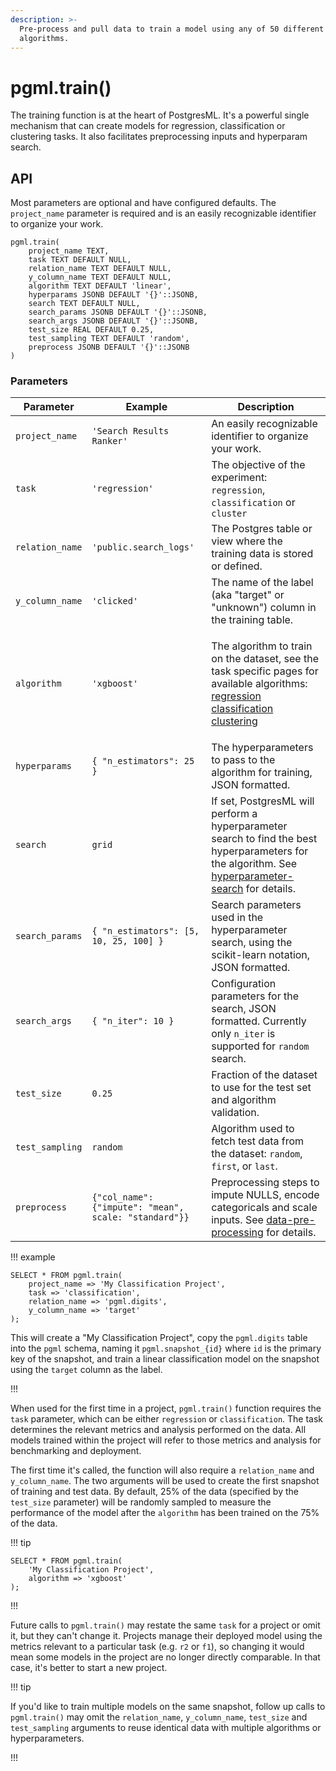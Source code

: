 ```yaml
---
description: >-
  Pre-process and pull data to train a model using any of 50 different ML
  algorithms.
---
```


# pgml.train()

The training function is at the heart of PostgresML. It's a powerful single mechanism that can create models for regression, classification or clustering tasks. It also facilitates preprocessing inputs and hyperparam search.

## API

Most parameters are optional and have configured defaults. The `project_name` parameter is required and is an easily recognizable identifier to organize your work.

```postgresql
pgml.train(
    project_name TEXT,
    task TEXT DEFAULT NULL,
    relation_name TEXT DEFAULT NULL,
    y_column_name TEXT DEFAULT NULL,
    algorithm TEXT DEFAULT 'linear',
    hyperparams JSONB DEFAULT '{}'::JSONB,
    search TEXT DEFAULT NULL,
    search_params JSONB DEFAULT '{}'::JSONB,
    search_args JSONB DEFAULT '{}'::JSONB,
    test_size REAL DEFAULT 0.25,
    test_sampling TEXT DEFAULT 'random',
    preprocess JSONB DEFAULT '{}'::JSONB
)
```

### Parameters

| Parameter       | Example                                               | Description                                                                                                                                                                                                                                                                                                                                                                                                                   |
| --------------- | ----------------------------------------------------- |-------------------------------------------------------------------------------------------------------------------------------------------------------------------------------------------------------------------------------------------------------------------------------------------------------------------------------------------------------------------------------------------------------------------------------|
| `project_name`  | `'Search Results Ranker'`                             | An easily recognizable identifier to organize your work.                                                                                                                                                                                                                                                                                                                                                                      |
| `task`          | `'regression'`                                        | The objective of the experiment: `regression`, `classification` or `cluster`                                                                                                                                                                                                                                                                                                                                                  |
| `relation_name` | `'public.search_logs'`                                | The Postgres table or view where the training data is stored or defined.                                                                                                                                                                                                                                                                                                                                                      |
| `y_column_name` | `'clicked'`                                           | The name of the label (aka "target" or "unknown") column in the training table.                                                                                                                                                                                                                                                                                                                                               |
| `algorithm`     | `'xgboost'`                                           | <p>The algorithm to train on the dataset, see the task specific pages for available algorithms:<br><a data-mention href="/docs/open-source/pgml/guides/supervised-learning/regression">regression</a><br><a data-mention href="/docs/open-source/pgml/guides/supervised-learning/classification">classification</a><br><a data-mention href="/docs/open-source/pgml/guides/supervised-learning/clustering">clustering</a></p> |
| `hyperparams`   | `{ "n_estimators": 25 }`                              | The hyperparameters to pass to the algorithm for training, JSON formatted.                                                                                                                                                                                                                                                                                                                                                    |
| `search`        | `grid`                                                | If set, PostgresML will perform a hyperparameter search to find the best hyperparameters for the algorithm. See [hyperparameter-search](../guides/supervised-learning/hyperparameter-search.md "mention") for details.                                                                                                                                                                                                     |
| `search_params` | `{ "n_estimators": [5, 10, 25, 100] }`                | Search parameters used in the hyperparameter search, using the scikit-learn notation, JSON formatted.                                                                                                                                                                                                                                                                                                                         |
| `search_args`   | `{ "n_iter": 10 }`                                    | Configuration parameters for the search, JSON formatted. Currently only `n_iter` is supported for `random` search.                                                                                                                                                                                                                                                                                                            |
| `test_size`     | `0.25`                                                | Fraction of the dataset to use for the test set and algorithm validation.                                                                                                                                                                                                                                                                                                                                                     |
| `test_sampling` | `random`                                              | Algorithm used to fetch test data from the dataset: `random`, `first`, or `last`.                                                                                                                                                                                                                                                                                                                                             |
| `preprocess`    | `{"col_name": {"impute": "mean", scale: "standard"}}` | Preprocessing steps to impute NULLS, encode categoricals and scale inputs. See [data-pre-processing](../guides/supervised-learning/data-pre-processing.md "mention") for details.                                                                                                                                                                                                                                          |

!!! example

```postgresql
SELECT * FROM pgml.train(
    project_name => 'My Classification Project', 
    task => 'classification', 
    relation_name => 'pgml.digits',
    y_column_name => 'target'
);
```

This will create a "My Classification Project", copy the `pgml.digits` table into the `pgml` schema, naming it `pgml.snapshot_{id}` where `id` is the primary key of the snapshot, and train a linear classification model on the snapshot using the `target` column as the label.

!!!

When used for the first time in a project, `pgml.train()` function requires the `task` parameter, which can be either `regression` or `classification`. The task determines the relevant metrics and analysis performed on the data. All models trained within the project will refer to those metrics and analysis for benchmarking and deployment.

The first time it's called, the function will also require a `relation_name` and `y_column_name`. The two arguments will be used to create the first snapshot of training and test data. By default, 25% of the data (specified by the `test_size` parameter) will be randomly sampled to measure the performance of the model after the `algorithm` has been trained on the 75% of the data.

!!! tip

```postgresql
SELECT * FROM pgml.train(
    'My Classification Project',
    algorithm => 'xgboost'
);
```

!!!

Future calls to `pgml.train()` may restate the same `task` for a project or omit it, but they can't change it. Projects manage their deployed model using the metrics relevant to a particular task (e.g. `r2` or `f1`), so changing it would mean some models in the project are no longer directly comparable. In that case, it's better to start a new project.

!!! tip

If you'd like to train multiple models on the same snapshot, follow up calls to `pgml.train()` may omit the `relation_name`, `y_column_name`, `test_size` and `test_sampling` arguments to reuse identical data with multiple algorithms or hyperparameters.

!!!
